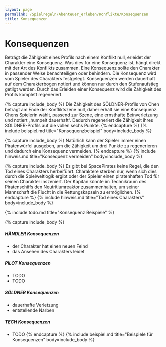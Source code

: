 ```yaml
---
layout: page
permalink: /Spielregeln/Abenteuer_erleben/Konflikte/Konsequenzen
title: Konsequenzen
---
```


# Konsequenzen

Beträgt die Zähigkeit eines Profils nach einem Konflikt null, erleidet der Charakter eine Konsequenz. Was dies für eine Konsequenz ist, hängt direkt mit der Art des Konflikts zusammen. Eine Konsequenz sollte den Charakter in passender Weise benachteiligen oder behindern. Die Konsequenz wird vom Spieler des Charakters festgelegt. Konsequenzen werden dauerhaft auf dem Charakterbogen notiert und können nur durch den Stufenaufstieg getilgt werden. Durch das Erleiden einer Konsequenz wird die Zähigkeit des Profils komplett regeneriert.

{% capture include_body %}
Die Zähigkeit des SÖLDNER-Profils von Chen beträgt am Ende der Konfliktszene null, daher erhält sie eine Konsequenz. Chens Spielerin wählt, passend zur Szene, eine ernsthafte Beinverletzung und notiert „humpelt dauerhaft“. Dadurch regeneriert die Zähigkeit ihres SÖLDNER-Profils auf die vollen sechs Punkte.
{% endcapture %}
{% include beispiel.md title="Konsequenzbeispiel" body=include_body %}

{% capture include_body %}
Natürlich kann der Spieler immer einen Piratenwürfel ausgeben, um die Zähigkeit um drei Punkte zu regenerieren und dadurch eine Konsequenz vermeiden.
{% endcapture %}
{% include hinweis.md title="Konsequenz vermeiden" body=include_body %}

{% capture include_body %}
Es gibt bei SpacePirates keine Regel, die den Tod eines Charakters herbeiführt. Charaktere sterben nur, wenn sich dies durch die Spielweltlogik ergibt oder der Spieler einen piratenhaften Tod für seinen Charakter inszeniert. Der Kapitän könnte im Technikraum des Piratenschiffs den Neutritiumreaktor zusammenhalten, um seiner Mannschaft die Flucht in die Rettungskapseln zu ermöglichen.
{% endcapture %}
{% include hinweis.md title="Tod eines Charakters" body=include_body %}

{% include todo.md title="Konsequenz Beispiele" %}

{% capture include_body %}

##### HÄNDLER Konsequenzen

- der Charakter hat einen neuen Feind
- das Ansehen des Charakters leidet

##### PILOT Konsequenzen

- TODO
- TODO

##### SÖLDNER Konsequenzen

- dauerhafte Verletzung
- entstellende Narben

##### TECH Konsequenzen

- TODO
{% endcapture %}
{% include beispiel.md title="Beispiele für Konsequenzen" body=include_body %}
